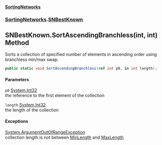#### [SortingNetworks](index.md 'index')
### [SortingNetworks](SortingNetworks.md 'SortingNetworks').[SNBestKnown](SortingNetworks_SNBestKnown.md 'SortingNetworks.SNBestKnown')
## SNBestKnown.SortAscendingBranchless(int, int) Method
Sorts a collection of specified number of elements in ascending order using branchless min/max swap.  
```csharp
public static void SortAscendingBranchless(ref int p0, in int length);
```
#### Parameters
<a name='SortingNetworks_SNBestKnown_SortAscendingBranchless(int_int)_p0'></a>
`p0` [System.Int32](https://docs.microsoft.com/en-us/dotnet/api/System.Int32 'System.Int32')  
the reference to the first element of the collection
  
<a name='SortingNetworks_SNBestKnown_SortAscendingBranchless(int_int)_length'></a>
`length` [System.Int32](https://docs.microsoft.com/en-us/dotnet/api/System.Int32 'System.Int32')  
the length of the collection
  
#### Exceptions
[System.ArgumentOutOfRangeException](https://docs.microsoft.com/en-us/dotnet/api/System.ArgumentOutOfRangeException 'System.ArgumentOutOfRangeException')  
collection length is not between [MinLength](SortingNetworks_SNBestKnown_MinLength.md 'SortingNetworks.SNBestKnown.MinLength') and [MaxLength](SortingNetworks_SNBestKnown_MaxLength.md 'SortingNetworks.SNBestKnown.MaxLength')
